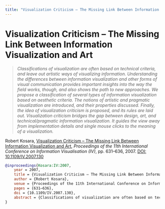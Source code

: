 ```yaml
---
title: "Visualization Criticism – The Missing Link Between Information Visualization and Art"
---
```


# Visualization Criticism – The Missing Link Between Information Visualization and Art

> _Classifications of visualization are often based on technical criteria, and leave out artistic ways of visualizing information. Understanding the differences between information visualization and other forms of visual communication provides important insights into the way the field works, though, and also shows the path to new approaches. We propose a classification of several types of information visualization based on aesthetic criteria. The notions of artistic and pragmatic visualization are introduced, and their properties discussed. Finally, the idea of visualization criticism is proposed, and its rules are laid out. Visualization criticism bridges the gap between design, art, and technical/pragmatic information visualization. It guides the view away from implementation details and single mouse clicks to the meaning of a visualization._

Robert Kosara, <a href="https://media.eagereyes.org/papers/2007/Kosara-IV-2007.pdf" target="_blank">Visualization Criticism – The Missing Link Between Information Visualization and Art</a>, _Proceedings of the 11th International Conference on Information Visualisation (IV)_, pp. 631–636, 2007. <a href="https://dx.doi.org/10.1109/IV.2007.130" target="_new">DOI: 10.1109/IV.2007.130</a>


```bibtex
@inproceedings{Kosara:IV:2007,
	year = 2007,
	title = {Visualization Criticism – The Missing Link Between Information Visualization and Art},
	author = {Robert Kosara},
	venue = {Proceedings of the 11th International Conference on Information Visualisation (IV)},
	pages = {631–636},
	doi = {10.1109/IV.2007.130},
	abstract = {Classifications of visualization are often based on technical criteria, and leave out artistic ways of visualizing information. Understanding the differences between information visualization and other forms of visual communication provides important insights into the way the field works, though, and also shows the path to new approaches. We propose a classification of several types of information visualization based on aesthetic criteria. The notions of artistic and pragmatic visualization are introduced, and their properties discussed. Finally, the idea of visualization criticism is proposed, and its rules are laid out. Visualization criticism bridges the gap between design, art, and technical/pragmatic information visualization. It guides the view away from implementation details and single mouse clicks to the meaning of a visualization.},
}
```

